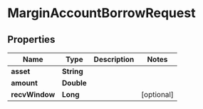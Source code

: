 

# MarginAccountBorrowRequest


## Properties

| Name | Type | Description | Notes |
|------------ | ------------- | ------------- | -------------|
|**asset** | **String** |  |  |
|**amount** | **Double** |  |  |
|**recvWindow** | **Long** |  |  [optional] |



